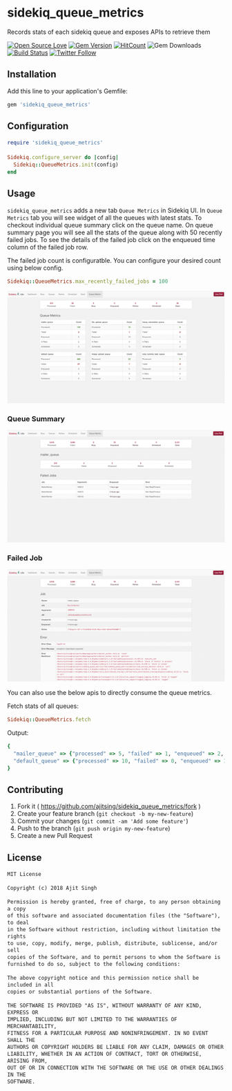 # sidekiq_queue_metrics
Records stats of each sidekiq queue and exposes APIs to retrieve them

[![Open Source Love](https://badges.frapsoft.com/os/v1/open-source.svg?v=102)](https://opensource.org/licenses/MIT)
[![Gem Version](https://badge.fury.io/rb/sidekiq_queue_metrics.svg)](https://badge.fury.io/rb/sidekiq_queue_metrics)
[![HitCount](http://hits.dwyl.io/ajitsing/Sherlock.svg)](http://hits.dwyl.io/ajitsing/sidekiq_queue_metrics)
![Gem Downloads](http://ruby-gem-downloads-badge.herokuapp.com/sidekiq_queue_metrics?type=total)
[![Build Status](https://travis-ci.org/ajitsing/sidekiq_queue_metrics.svg?branch=master)](https://travis-ci.org/ajitsing/sidekiq_queue_metrics)
[![Twitter Follow](https://img.shields.io/twitter/follow/Ajit5ingh.svg?style=social)](https://twitter.com/Ajit5ingh)

## Installation
Add this line to your application's Gemfile:
```ruby
gem 'sidekiq_queue_metrics'
```

## Configuration
```ruby
require 'sidekiq_queue_metrics'

Sidekiq.configure_server do |config|
  Sidekiq::QueueMetrics.init(config)
end
```

## Usage
`sidekiq_queue_metrics` adds a new tab `Queue Metrics` in Sidekiq UI. In `Queue Metrics` tab you will see widget of all the queues with latest stats. To checkout individual queue summary click on the queue name. On queue summary page you will see all the stats of the queue along with 50 recently failed jobs. To see the details of the failed job click on the enqueued time column of the failed job row.

The failed job count is configuratble. You can configure your desired count using below config.

```ruby
Sidekiq::QueueMetrics.max_recently_failed_jobs = 100
```

<img src="https://github.com/ajitsing/ScreenShots/blob/master/sidekiq_queue_metrics/sidekiq_queue_metrics.png"/>

### Queue Summary

<img src="https://github.com/ajitsing/ScreenShots/blob/master/sidekiq_queue_metrics/queue_summary.png"/>

### Failed Job

<img src="https://github.com/ajitsing/ScreenShots/blob/master/sidekiq_queue_metrics/failed_job.png"/>

You can also use the below apis to directly consume the queue metrics.

Fetch stats of all queues:
```ruby
Sidekiq::QueueMetrics.fetch
```

Output:
```ruby
{
  "mailer_queue" => {"processed" => 5, "failed" => 1, "enqueued" => 2, "in_retry" => 0, "scheduled" => 0},
  "default_queue" => {"processed" => 10, "failed" => 0, "enqueued" => 1, "in_retry" => 1, "scheduled" => 2}
}
```

## Contributing

1. Fork it ( https://github.com/ajitsing/sidekiq_queue_metrics/fork )
2. Create your feature branch (`git checkout -b my-new-feature`)
3. Commit your changes (`git commit -am 'Add some feature'`)
4. Push to the branch (`git push origin my-new-feature`)
5. Create a new Pull Request

## License
```LICENSE
MIT License

Copyright (c) 2018 Ajit Singh

Permission is hereby granted, free of charge, to any person obtaining a copy
of this software and associated documentation files (the "Software"), to deal
in the Software without restriction, including without limitation the rights
to use, copy, modify, merge, publish, distribute, sublicense, and/or sell
copies of the Software, and to permit persons to whom the Software is
furnished to do so, subject to the following conditions:

The above copyright notice and this permission notice shall be included in all
copies or substantial portions of the Software.

THE SOFTWARE IS PROVIDED "AS IS", WITHOUT WARRANTY OF ANY KIND, EXPRESS OR
IMPLIED, INCLUDING BUT NOT LIMITED TO THE WARRANTIES OF MERCHANTABILITY,
FITNESS FOR A PARTICULAR PURPOSE AND NONINFRINGEMENT. IN NO EVENT SHALL THE
AUTHORS OR COPYRIGHT HOLDERS BE LIABLE FOR ANY CLAIM, DAMAGES OR OTHER
LIABILITY, WHETHER IN AN ACTION OF CONTRACT, TORT OR OTHERWISE, ARISING FROM,
OUT OF OR IN CONNECTION WITH THE SOFTWARE OR THE USE OR OTHER DEALINGS IN THE
SOFTWARE.
```
